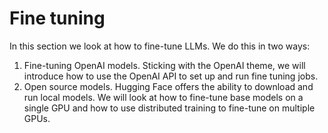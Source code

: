 # Fine tuning

In this section we look at how to fine-tune LLMs. We do this in two ways:

1. Fine-tuning OpenAI models. Sticking with the OpenAI theme, we will introduce how to use the OpenAI API to set up and run fine tuning jobs.
2. Open source models. Hugging Face offers the ability to download and run local models. We will look at how to fine-tune base models on a single GPU and how to use distributed training to fine-tune on multiple GPUs.
